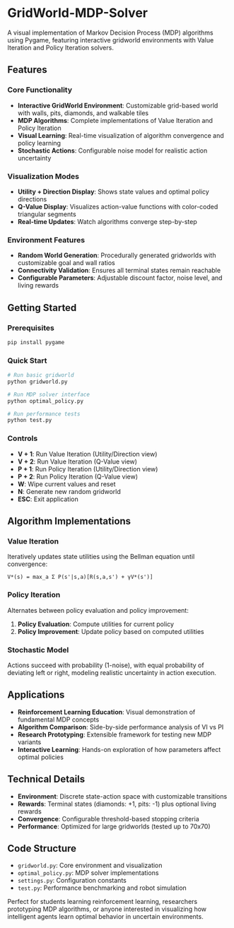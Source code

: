 # GridWorld-MDP-Solver
A visual implementation of Markov Decision Process (MDP) algorithms using Pygame, featuring interactive gridworld environments with Value Iteration and Policy Iteration solvers.

## Features

### Core Functionality
- **Interactive GridWorld Environment**: Customizable grid-based world with walls, pits, diamonds, and walkable tiles
- **MDP Algorithms**: Complete implementations of Value Iteration and Policy Iteration
- **Visual Learning**: Real-time visualization of algorithm convergence and policy learning
- **Stochastic Actions**: Configurable noise model for realistic action uncertainty

### Visualization Modes
- **Utility + Direction Display**: Shows state values and optimal policy directions
- **Q-Value Display**: Visualizes action-value functions with color-coded triangular segments
- **Real-time Updates**: Watch algorithms converge step-by-step

### Environment Features
- **Random World Generation**: Procedurally generated gridworlds with customizable goal and wall ratios
- **Connectivity Validation**: Ensures all terminal states remain reachable
- **Configurable Parameters**: Adjustable discount factor, noise level, and living rewards

## Getting Started

### Prerequisites
```bash
pip install pygame
```

### Quick Start
```bash
# Run basic gridworld
python gridworld.py

# Run MDP solver interface
python optimal_policy.py

# Run performance tests
python test.py
```

### Controls
- **V + 1**: Run Value Iteration (Utility/Direction view)
- **V + 2**: Run Value Iteration (Q-Value view)
- **P + 1**: Run Policy Iteration (Utility/Direction view)
- **P + 2**: Run Policy Iteration (Q-Value view)
- **W**: Wipe current values and reset
- **N**: Generate new random gridworld
- **ESC**: Exit application

## Algorithm Implementations

### Value Iteration
Iteratively updates state utilities using the Bellman equation until convergence:
```
V*(s) = max_a Σ P(s'|s,a)[R(s,a,s') + γV*(s')]
```

### Policy Iteration
Alternates between policy evaluation and policy improvement:
1. **Policy Evaluation**: Compute utilities for current policy
2. **Policy Improvement**: Update policy based on computed utilities

### Stochastic Model
Actions succeed with probability (1-noise), with equal probability of deviating left or right, modeling realistic uncertainty in action execution.

## Applications

- **Reinforcement Learning Education**: Visual demonstration of fundamental MDP concepts
- **Algorithm Comparison**: Side-by-side performance analysis of VI vs PI
- **Research Prototyping**: Extensible framework for testing new MDP variants
- **Interactive Learning**: Hands-on exploration of how parameters affect optimal policies

## Technical Details

- **Environment**: Discrete state-action space with customizable transitions
- **Rewards**: Terminal states (diamonds: +1, pits: -1) plus optional living rewards
- **Convergence**: Configurable threshold-based stopping criteria
- **Performance**: Optimized for large gridworlds (tested up to 70x70)

## Code Structure

- `gridworld.py`: Core environment and visualization
- `optimal_policy.py`: MDP solver implementations
- `settings.py`: Configuration constants
- `test.py`: Performance benchmarking and robot simulation

Perfect for students learning reinforcement learning, researchers prototyping MDP algorithms, or anyone interested in visualizing how intelligent agents learn optimal behavior in uncertain environments.
